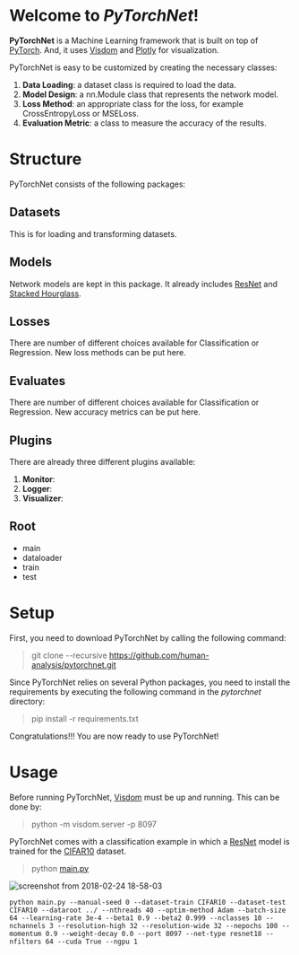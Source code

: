 # Welcome to *PyTorchNet*!

****PyTorchNet**** is a Machine Learning framework that is built on top of [PyTorch](https://github.com/pytorch/pytorch). And, it uses [Visdom](https://github.com/facebookresearch/visdom) and [Plotly](https://github.com/plotly) for visualization.

PyTorchNet is easy to be customized by creating the necessary classes:
 1. **Data Loading**: a dataset class is required to load the data.
 2. **Model Design**: a nn.Module class that represents the network model.
 3. **Loss Method**: an appropriate class for the loss, for example CrossEntropyLoss or MSELoss.
 4. **Evaluation Metric**: a class to measure the accuracy of the results.

# Structure
PyTorchNet consists of the following packages:
## Datasets
This is for loading and transforming datasets.
## Models
Network models are kept in this package. It already includes [ResNet](https://arxiv.org/abs/1512.03385) and [Stacked Hourglass](https://arxiv.org/abs/1603.06937).
## Losses
There are number of different choices available for Classification or Regression. New loss methods can be put here.
## Evaluates
There are number of different choices available for Classification or Regression. New accuracy metrics can be put here.
## Plugins
There are already three different plugins available:
1. **Monitor**:
2. **Logger**: 
3. **Visualizer**:
## Root
 - main
 - dataloader
 - train
 - test

# Setup
First, you need to download PyTorchNet by calling the following command:
> git clone --recursive https://github.com/human-analysis/pytorchnet.git

Since PyTorchNet relies on several Python packages, you need to install the requirements by executing the following command in the *pytorchnet* directory:
> pip install -r requirements.txt

Congratulations!!! You are now ready to use PyTorchNet!

# Usage
Before running PyTorchNet, [Visdom](https://github.com/facebookresearch/visdom#usage) must be up and running. This can be done by:
> python -m visdom.server -p 8097

PyTorchNet comes with a classification example in which a [ResNet](https://arxiv.org/abs/1512.03385) model is trained for the [CIFAR10](https://www.cs.toronto.edu/~kriz/cifar.html) dataset.
> python [main.py](https://github.com/human-analysis/pytorchnet/blob/dev/main.py)

![screenshot from 2018-02-24 18-58-03](https://user-images.githubusercontent.com/24301047/36636483-05f60038-1996-11e8-806e-895638396986.png)

```{r, engine='bash', sample run}
python main.py --manual-seed 0 --dataset-train CIFAR10 --dataset-test CIFAR10 --dataroot ../ --nthreads 40 --optim-method Adam --batch-size 64 --learning-rate 3e-4 --beta1 0.9 --beta2 0.999 --nclasses 10 --nchannels 3 --resolution-high 32 --resolution-wide 32 --nepochs 100 --momentum 0.9 --weight-decay 0.0 --port 8097 --net-type resnet18 --nfilters 64 --cuda True --ngpu 1
```
